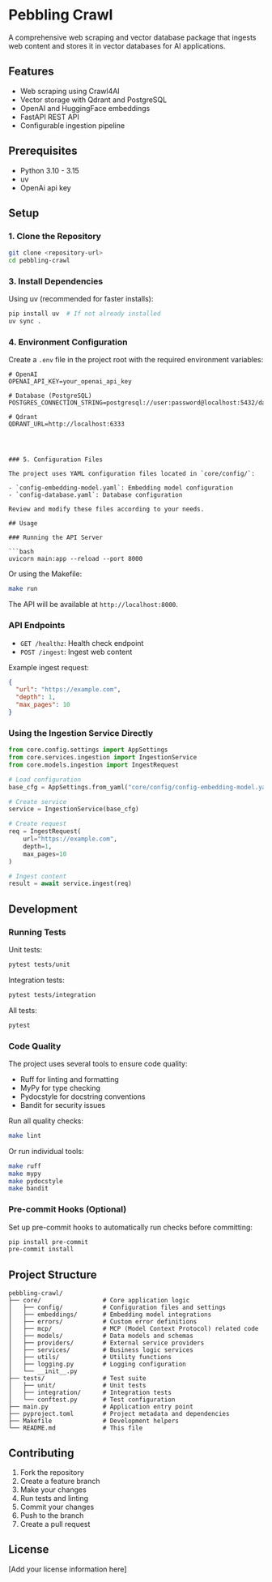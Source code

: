 # Pebbling Crawl

A comprehensive web scraping and vector database package that ingests web content and stores it in vector databases for AI applications.

## Features

- Web scraping using Crawl4AI
- Vector storage with Qdrant and PostgreSQL
- OpenAI and HuggingFace embeddings
- FastAPI REST API
- Configurable ingestion pipeline

## Prerequisites

- Python 3.10 - 3.15
- uv 
- OpenAi api key


## Setup

### 1. Clone the Repository

```bash
git clone <repository-url>
cd pebbling-crawl
```



### 3. Install Dependencies
Using uv (recommended for faster installs):
```bash
pip install uv  # If not already installed
uv sync .
```
### 4. Environment Configuration

Create a `.env` file in the project root with the required environment variables:

```env
# OpenAI
OPENAI_API_KEY=your_openai_api_key

# Database (PostgreSQL)
POSTGRES_CONNECTION_STRING=postgresql://user:password@localhost:5432/database_name

# Qdrant
QDRANT_URL=http://localhost:6333




### 5. Configuration Files

The project uses YAML configuration files located in `core/config/`:

- `config-embedding-model.yaml`: Embedding model configuration
- `config-database.yaml`: Database configuration

Review and modify these files according to your needs.

## Usage

### Running the API Server

```bash
uvicorn main:app --reload --port 8000
```

Or using the Makefile:
```bash
make run 
```

The API will be available at `http://localhost:8000`.

### API Endpoints

- `GET /healthz`: Health check endpoint
- `POST /ingest`: Ingest web content

Example ingest request:
```json
{
  "url": "https://example.com",
  "depth": 1,
  "max_pages": 10
}
```

### Using the Ingestion Service Directly

```python
from core.config.settings import AppSettings
from core.services.ingestion import IngestionService
from core.models.ingestion import IngestRequest

# Load configuration
base_cfg = AppSettings.from_yaml("core/config/config-embedding-model.yaml")

# Create service
service = IngestionService(base_cfg)

# Create request
req = IngestRequest(
    url="https://example.com",
    depth=1,
    max_pages=10
)

# Ingest content
result = await service.ingest(req)
```

## Development

### Running Tests

Unit tests:
```bash
pytest tests/unit
```

Integration tests:
```bash
pytest tests/integration
```

All tests:
```bash
pytest
```

### Code Quality

The project uses several tools to ensure code quality:

- Ruff for linting and formatting
- MyPy for type checking
- Pydocstyle for docstring conventions
- Bandit for security issues

Run all quality checks:
```bash
make lint
```

Or run individual tools:
```bash
make ruff
make mypy
make pydocstyle
make bandit
```

### Pre-commit Hooks (Optional)

Set up pre-commit hooks to automatically run checks before committing:

```bash
pip install pre-commit
pre-commit install
```

## Project Structure

```
pebbling-crawl/
├── core/                 # Core application logic
│   ├── config/           # Configuration files and settings
│   ├── embeddings/       # Embedding model integrations
│   ├── errors/           # Custom error definitions
│   ├── mcp/              # MCP (Model Context Protocol) related code
│   ├── models/           # Data models and schemas
│   ├── providers/        # External service providers
│   ├── services/         # Business logic services
│   ├── utils/            # Utility functions
│   ├── logging.py        # Logging configuration
│   └── __init__.py
├── tests/                # Test suite
│   ├── unit/             # Unit tests
│   ├── integration/      # Integration tests
│   └── conftest.py       # Test configuration
├── main.py               # Application entry point
├── pyproject.toml        # Project metadata and dependencies
├── Makefile              # Development helpers
└── README.md             # This file
```

## Contributing

1. Fork the repository
2. Create a feature branch
3. Make your changes
4. Run tests and linting
5. Commit your changes
6. Push to the branch
7. Create a pull request

## License

[Add your license information here]
